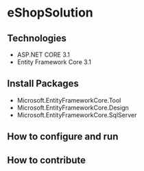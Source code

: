 # eShopSolution
## Technologies
- ASP.NET CORE 3.1
- Entity Framework Core 3.1
## Install Packages 
 - Microsoft.EntityFrameworkCore.Tool
 - Microsoft.EntityFrameworkCore.Design
 - Microsoft.EntityFrameworkCore.SqlServer
## How to configure and run
## How to contribute 